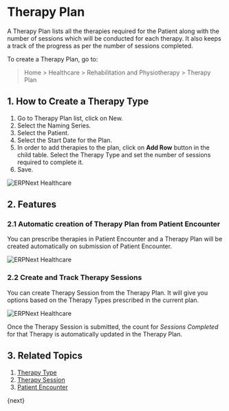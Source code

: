 <!-- add-breadcrumbs -->

# Therapy Plan

A Therapy Plan lists all the therapies required for the Patient along with the number of sessions which will be conducted for each therapy. It also keeps a track of the progress as per the number of sessions completed.

To create a Therapy Plan, go to:

> Home > Healthcare > Rehabilitation and Physiotherapy > Therapy Plan

## 1. How to Create a Therapy Type

1. Go to Therapy Plan list, click on New.
2. Select the Naming Series.
3. Select the Patient.
4. Select the Start Date for the Plan.
5. In order to add therapies to the plan, click on **Add Row** button in the child table. Select the Therapy Type and set the number of sessions required to complete it.
6. Save.

<img class="screenshot" alt="ERPNext Healthcare" src="{{docs_base_url}}/assets/img/healthcare/therapy-plan.png">

## 2. Features

### 2.1 Automatic creation of Therapy Plan from Patient Encounter

You can prescribe therapies in Patient Encounter and a Therapy Plan will be created automatically on submission of Patient Encounter.

<img class="screenshot" alt="ERPNext Healthcare" src="{{docs_base_url}}/assets/img/healthcare/therapy-encounter.jpg">

### 2.2 Create and Track Therapy Sessions

You can create Therapy Session from the Therapy Plan. It will give you options based on the Therapy Types prescribed in the current plan.

<img class="screenshot" alt="ERPNext Healthcare" src="{{docs_base_url}}/assets/img/healthcare/create-therapy-session.png">

Once the Therapy Session is submitted, the count for _Sessions Completed_ for that Therapy is automatically updated in the Therapy Plan.

## 3. Related Topics
1. [Therapy Type](/docs/user/manual/en/healthcare/therapy_type)
1. [Therapy Session](/docs/user/manual/en/healthcare/therapy_session)
1. [Patient Encounter](/docs/user/manual/en/healthcare/patient_encounter)

{next}
